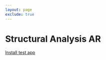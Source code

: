 ```yaml
---
layout: page
exclude: true
---
```

# Structural Analysis AR
<a href="itms-services://?action=download-manifest&url=https://github.com/rafael-radkowski/structural_analysis_AR/releases/download/rc2_1_3/manifest.plist">Install test app</a>
